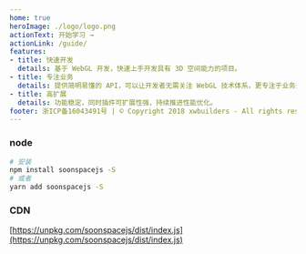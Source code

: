 ```yaml
---
home: true
heroImage: ./logo/logo.png
actionText: 开始学习 →
actionLink: /guide/
features:
- title: 快速开发
  details: 基于 WebGL 开发，快速上手开发具有 3D 空间能力的项目。
- title: 专注业务
  details: 提供简明易懂的 API，可以让开发者无需关注 WebGL 技术体系，更专注于业务开发。
- title: 高扩展
  details: 功能稳定，同时插件可扩展性强，持续推进性能优化。
footer: 浙ICP备16043491号 | © Copyright 2018 xwbuilders - All rights reserved.
---
```


<Docs-Update />
<!-- <Docs-Tips /> -->

### node
```bash
# 安装
npm install soonspacejs -S
# 或者
yarn add soonspacejs -S
```
### CDN
[https://unpkg.com/soonspacejs/dist/index.js](https://unpkg.com/soonspacejs/dist/index.js)

